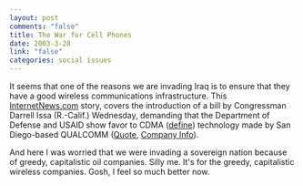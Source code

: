 ```yaml
--- 
layout: post
comments: "false"
title: The War for Cell Phones
date: 2003-3-28
link: "false"
categories: social issues
---
```

It seems that one of the reasons we are invading Iraq is to ensure that they have a good wireless communications infrastructure. This <a href="http://siliconvalley.internet.com/news/article.php/2171271" target="_blank">InternetNews.com</a> story, covers the introduction of a bill by Congressman Darrell Issa (R.-Calif.) Wednesday, demanding that the Department of Defense and USAID show favor to CDMA (<a href="http://inews.webopedia.com/SHARED/search_action.asp?Term=CDMA&Template_Name=inews.webopedia.com" target="_blank">define</a>) technology made by San Diego-based QUALCOMM (<a href="http://www.internetnews.com/stocks/quotes/quote.php/QCOM" target="_blank">Quote</a>, <a href="http://www.internetnews.com/stocks/quotes/quote.php/QCOM/DESC" target="_blank">Company Info</a>).

And here I was worried that we were invading a sovereign nation because of greedy, capitalistic oil companies. Silly me. It's for the greedy, capitalistic wireless companies. Gosh, I feel so much better now.
